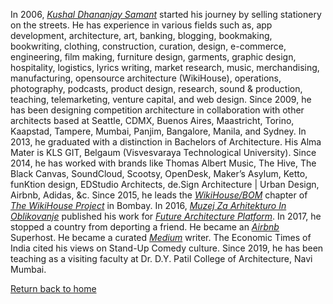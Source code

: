 In 2006, [_Kushal Dhananjay Samant_](https://linkedin.com/in/kvshvl) started his journey by selling stationery on the streets. He has experience in various fields such as, app development, architecture, art, banking, blogging, bookmaking, bookwriting, clothing, construction, curation, design, e-commerce, engineering, film making, furniture design, garments, graphic design, hospitality, logistics, lyrics writing, market research, music, merchandising, manufacturing, opensource architecture (WikiHouse), operations, photography, podcasts, product design, research, sound & production, teaching, telemarketing, venture capital, and web design. Since 2009, he has been designing competition architecture in collaboration with other architects based at Seattle, CDMX, Buenos Aires, Maastricht, Torino, Kaapstad, Tampere, Mumbai, Panjim, Bangalore, Manila, and Sydney. In 2013, he graduated with a distinction in Bachelors of Architecture. His Alma Mater is KLS GIT, Belgaum (Visvesvaraya Technological University). Since 2014, he has worked with brands like Thomas Albert Music, The Hive, The Black Canvas, SoundCloud, Scootsy, OpenDesk, Maker’s Asylum, Ketto, funKtion design, EDStudio Architects, de.Sign Architecture | Urban Design, Airbnb, Adidas, &c. Since 2015, he leads the [_WikiHouse/BOM_](https://sketchfab.com/WikiHouseBOM) chapter of [_The WikiHouse Project_](https://wikihouse.cc/Contributors) in Bombay. In 2016, [_Muzej Za Arhitekturo In Oblikovanje_](http://www.mao.si) published his work for [_Future Architecture Platform_](https://futurearchitectureplatform.org/projects/8e8af477-4aea-431b-a69f-74cd05862eac). In 2017, he stopped a country from deporting a friend. He became an [_Airbnb_](https://airbnb.co.in/users/show/21563871) Superhost. He became a curated [_Medium_](https://medium.com/@kvshvl) writer. The Economic Times of India cited his views on Stand-Up Comedy culture. Since 2019, he has been teaching as a visiting faculty at Dr. D.Y. Patil College of Architecture, Navi Mumbai.

[Return back to home](https://kvshvl.github.io/index.html)